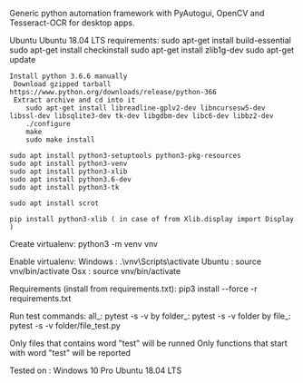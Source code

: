 Generic python automation framework with PyAutogui, OpenCV and Tesseract-OCR for desktop apps.

Ubuntu Ubuntu 18.04 LTS requirements:
    sudo apt-get install build-essential
    sudo apt-get install checkinstall
    sudo apt-get install zlib1g-dev
    sudo apt-get update

    Install python 3.6.6 manually
     Download gzipped tarball https://www.python.org/downloads/release/python-366
     Extract archive and cd into it
        sudo apt-get install libreadline-gplv2-dev libncursesw5-dev libssl-dev libsqlite3-dev tk-dev libgdbm-dev libc6-dev libbz2-dev
        ./configure
        make
        sudo make install

    sudo apt install python3-setuptools python3-pkg-resources
    sudo apt install python3-venv
    sudo apt install python3-xlib
    sudo apt install python3.6-dev
    sudo apt install python3-tk

    sudo apt install scrot

    pip install python3-xlib ( in case of from Xlib.display import Display )

Create virtualenv:
    python3 -m venv vnv

Enable virtualenv:
    Windows : .\vnv\Scripts\activate
    Ubuntu : source vnv/bin/activate
    Osx : source vnv/bin/activate

Requirements (install from requirements.txt):
    pip3 install --force -r requirements.txt

Run test commands:
    all_: pytest -s -v
    by folder_: pytest -s -v folder
    by file_: pytest -s -v folder/file_test.py

Only files that contains word "test" will be runned
Only functions that start with word "test" will be reported

Tested on :
    Windows 10 Pro
    Ubuntu 18.04 LTS